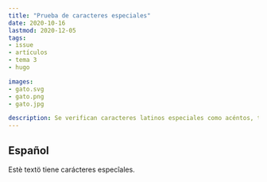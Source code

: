 ```yaml
---
title: "Prueba de caracteres especiales"
date: 2020-10-16
lastmod: 2020-12-05
tags:
- issue
- artículos
- tema 3
- hugo

images:
- gato.svg
- gato.png
- gato.jpg

description: Se verifican caracteres latinos especiales como acéntos, tildes y diéresis, entre otros.
---
```


## Español

Estè textö tiene carácteres especîales.
